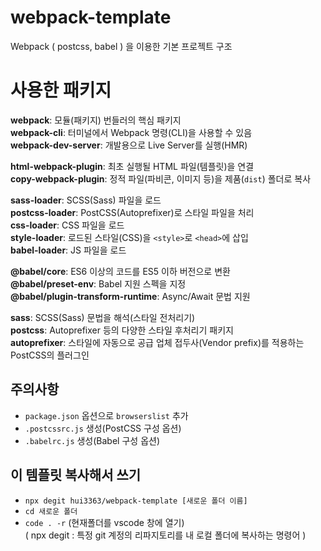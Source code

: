 # webpack-template
Webpack ( postcss, babel ) 을 이용한 기본 프로젝트 구조

# 사용한 패키지

__webpack__: 모듈(패키지) 번들러의 핵심 패키지<br>
__webpack-cli__: 터미널에서 Webpack 명령(CLI)을 사용할 수 있음<br>
__webpack-dev-server__: 개발용으로 Live Server를 실행(HMR)<br>

__html-webpack-plugin__: 최초 실행될 HTML 파일(템플릿)을 연결<br>
__copy-webpack-plugin__: 정적 파일(파비콘, 이미지 등)을 제품(`dist`) 폴더로 복사<br>

__sass-loader__: SCSS(Sass) 파일을 로드<br>
__postcss-loader__: PostCSS(Autoprefixer)로 스타일 파일을 처리<br>
__css-loader__: CSS 파일을 로드<br>
__style-loader__: 로드된 스타일(CSS)을 `<style>`로 `<head>`에 삽입<br>
__babel-loader__: JS 파일을 로드<br>

__@babel/core__: ES6 이상의 코드를 ES5 이하 버전으로 변환<br>
__@babel/preset-env__: Babel 지원 스펙을 지정<br>
__@babel/plugin-transform-runtime__: Async/Await 문법 지원<br>

__sass__: SCSS(Sass) 문법을 해석(스타일 전처리기)<br>
__postcss__: Autoprefixer 등의 다양한 스타일 후처리기 패키지<br>
__autoprefixer__: 스타일에 자동으로 공급 업체 접두사(Vendor prefix)를 적용하는 PostCSS의 플러그인<br> 

## 주의사항

- `package.json` 옵션으로 `browserslist` 추가<br>
- `.postcssrc.js` 생성(PostCSS 구성 옵션)<br>
- `.babelrc.js` 생성(Babel 구성 옵션)<br>

## 이 템플릿 복사해서 쓰기

- `npx degit hui3363/webpack-template [새로운 폴더 이름]`
- `cd 새로운 폴더`
- `code . -r` (현재폴더를 vscode 창에 열기)  
( npx degit : 특정 git 계정의 리파지토리를 내 로컬 폴더에 복사하는 명령어 )
